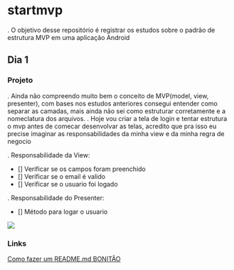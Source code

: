 # startmvp
. O objetivo desse repositório é registrar os estudos sobre o padrão de estrutura MVP em uma aplicação Android

## Dia 1
### Projeto
. Ainda não compreendo muito bem o conceito de MVP(model, view, presenter), com bases nos estudos anteriores consegui entender como separar as camadas, mais ainda não sei como estruturar corretamente e a nomeclatura dos arquivos.
. Hoje vou criar a tela de login e tentar estrutura o mvp antes de comecar desenvolvar as telas, acredito que pra isso eu precise imaginar as responsabilidades da minha view e da minha regra de negocio

. Responsabilidade da View:
- [] Verificar se os campos foram preenchido
- [] Verificar se o email é valido
- [] Verificar se o usuario foi logado

. Responsabilidade do Presenter:
- [] Método para logar o usuario

![](https://drive.google.com/open?id=1nhywGltLLkfkZHgvwO1Wj20ecjg3iHJ1)

### Links
[Como fazer um README.md BONITÃO](https://medium.com/@raullesteves/github-como-fazer-um-readme-md-bonit%C3%A3o-c85c8f154f8)

